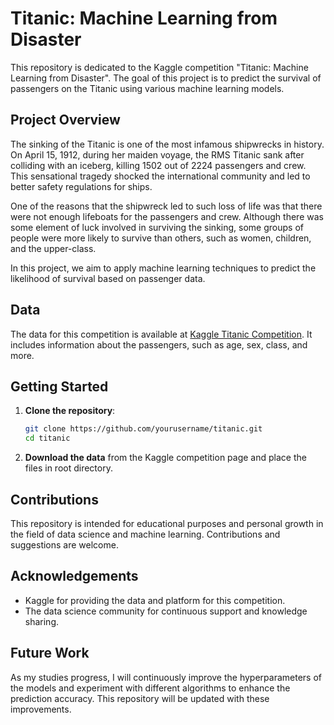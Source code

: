 # Titanic: Machine Learning from Disaster

This repository is dedicated to the Kaggle competition "Titanic: Machine Learning from Disaster". The goal of this project is to predict the survival of passengers on the Titanic using various machine learning models.

## Project Overview

The sinking of the Titanic is one of the most infamous shipwrecks in history. On April 15, 1912, during her maiden voyage, the RMS Titanic sank after colliding with an iceberg, killing 1502 out of 2224 passengers and crew. This sensational tragedy shocked the international community and led to better safety regulations for ships.

One of the reasons that the shipwreck led to such loss of life was that there were not enough lifeboats for the passengers and crew. Although there was some element of luck involved in surviving the sinking, some groups of people were more likely to survive than others, such as women, children, and the upper-class.

In this project, we aim to apply machine learning techniques to predict the likelihood of survival based on passenger data.

## Data

The data for this competition is available at [Kaggle Titanic Competition](https://www.kaggle.com/competitions/titanic/data). It includes information about the passengers, such as age, sex, class, and more.

## Getting Started

1. **Clone the repository**:
    ```bash
    git clone https://github.com/yourusername/titanic.git
    cd titanic
    ```

2. **Download the data** from the Kaggle competition page and place the files in root directory.

## Contributions

This repository is intended for educational purposes and personal growth in the field of data science and machine learning. Contributions and suggestions are welcome.

## Acknowledgements

- Kaggle for providing the data and platform for this competition.
- The data science community for continuous support and knowledge sharing.

## Future Work

As my studies progress, I will continuously improve the hyperparameters of the models and experiment with different algorithms to enhance the prediction accuracy. This repository will be updated with these improvements.
